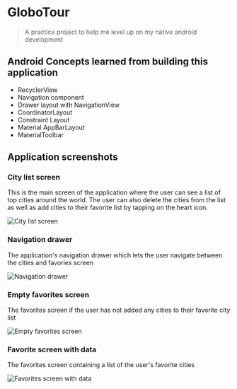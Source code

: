 # GloboTour

> A practice project to help me level up on my native android development

## Android Concepts learned from building this application
- RecyclerView
- Navigation component
- Drawer layout with NavigationView
- CoordinatorLayout
- Constraint Layout
- Material AppBarLayout
- MaterialToolbar

## Application screenshots

### City list screen
This is the main screen of the application where the user can see a list of top cities around the world.
The user can also delete the cities from the list as well as add cities to their favorite list by tapping on the heart icon.

![City list screen](https://github.com/awesome-fortune/GloboTour/blob/master/screenshots/main_screen.png "City list screen")

### Navigation drawer
The application's navigation drawer which lets the user navigate between the cities and favories screen

![Navigation drawer](https://github.com/awesome-fortune/GloboTour/blob/master/screenshots/nav_drawer_on_main_screen.png "Navigation drawer")

### Empty favorites screen
The favorites screen if the user has not added any cities to their favorite city list


![Empty favorites screen](https://github.com/awesome-fortune/GloboTour/blob/master/screenshots/empty_favorites.png "Empty favorites screen")

### Favorite screen with data
The favorites screen containing a list of the user's favorite cities

![Favorites screen with data](https://github.com/awesome-fortune/GloboTour/blob/master/screenshots/favorites_screen.png "Favorites screen with data")

